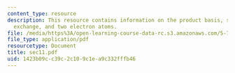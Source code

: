 ```yaml
---
content_type: resource
description: This resource contains information on the product basis, symmetry under
  exchange, and two electron atoms.
file: /media/https%3A/open-learning-course-data-rc.s3.amazonaws.com/5-73-introductory-quantum-mechanics-i-fall-2005/1423b09cc39c2c109c1ea9c332fffb46_sec11.pdf
file_type: application/pdf
resourcetype: Document
title: sec11.pdf
uid: 1423b09c-c39c-2c10-9c1e-a9c332fffb46
---
```

